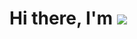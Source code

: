 <h1 alighn="center"> Hi there, I'm <img src="https://media.giphy.com/media/h8ZZof09PFO9A5NL8l/giphy.gif?cid=82a1493bfalezd03icigblj33ql77ivunfgjbsj0oh2rucc1&ep=v1_gifs_trending&rid=giphy.gif&ct=g")> </h1> 
